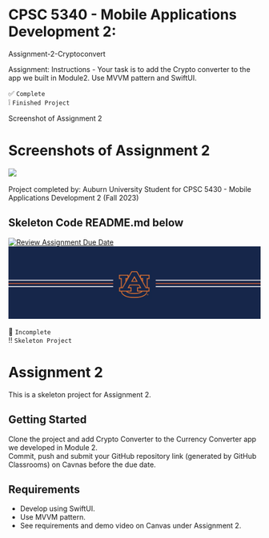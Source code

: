 # CPSC 5340 - Mobile Applications Development 2: 
Assignment-2-Cryptoconvert

Assignment: Instructions -
Your task is to add the Crypto converter to the app we built in Module2. Use MVVM pattern and SwiftUI.

:white_check_mark: `Complete` <br/>
:grey_exclamation: `Finished Project`

Screenshot of Assignment 2


# Screenshots of Assignment 2 

<img src = "https://github.com/CPSC-5340/cryptoconvert-assignment2-thompln83/blob/075747c8d476aac02974c9bef20067f2579a76e5/Docs/CryptoConvertApp%20Home%20Screen%20.png">


Project completed by: Auburn University Student for CPSC 5430 - Mobile Applications Development 2 (Fall 2023)

Skeleton Code README.md below
-------------------------------------------------------------------------------------------------------------

[![Review Assignment Due Date](https://classroom.github.com/assets/deadline-readme-button-24ddc0f5d75046c5622901739e7c5dd533143b0c8e959d652212380cedb1ea36.svg)](https://classroom.github.com/a/2rHdeAAY)
![alt text](https://github.com/CPSC-5340/Assignment2/blob/main/Docs/banner_au.png?raw=true)


:stop_sign: `Incomplete` <br/>
:bangbang: `Skeleton Project`

# Assignment 2

This is a skeleton project for Assignment 2.

## Getting Started

Clone the project and add Crypto Converter to the Currency Converter app we developed in Module 2. <br/>
Commit, push and submit your GitHub repository link (generated by GitHub Classrooms) on Cavnas before the due date.

## Requirements

- Develop using SwiftUI.
- Use MVVM pattern.
- See requirements and demo video on Canvas under Assignment 2.
